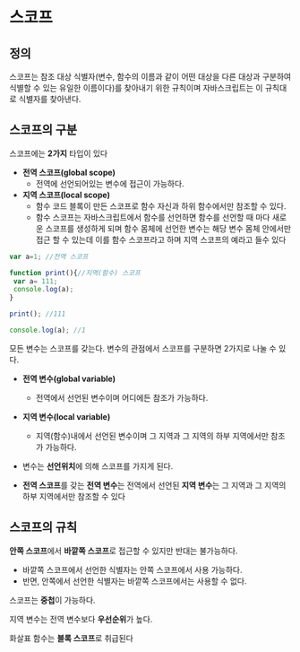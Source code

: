 # 스코프

## 정의
 스코프는 참조 대상 식별자(변수, 함수의 이름과 같이 어떤 대상을 다른 대상과 구분하여 식별할 수 있는 유일한 이름이다)를 찾아내기 위한 규칙이며 자바스크립트는 이 규칙대로 식별자를 찾아낸다.
## 스코프의 구분
 스코프에는 **2가지** 타입이 있다 
   * **전역 스코프(global scope)**
        * 전역에 선언되어있는 변수에 접근이 가능하다.
   * **지역 스코프(local scope)**
        * 함수 코드 블록이 만든 스코프로 함수 자신과 하위 함수에서만 참조할 수 있다.
        * 함수 스코프는 자바스크립트에서 함수를 선언하면 함수를 선언할 때 마다 새로운 스코프를 생성하게 되며 함수 몸체에 선언한 변수는 해당 변수 몸체 안에서만 접근 할 수 있는데 이를 함수 스코프라고 하며 지역 스코프의 예라고 들수 있다  
  
  ```jsx 
  var a=1; //전역 스코프
  
  function print(){//지역(함수) 스코프 
   var a= 111;
   console.log(a);
  }
  
  print(); //111
  
  console.log(a); //1
  ```
    
모든 변수는 스코프를 갖는다. 변수의 관점에서 스코프를 구분하면 2가지로 나눌 수 있다.
 * **전역 변수(global variable)**
    * 전역에서 선언된 변수이며 어디에든 참조가 가능하다.
 * **지역 변수(local variable)**
    * 지역(함수)내에서 선언된 변수이며 그 지역과 그 지역의 하부 지역에서만 참조가 가능하다.
    
 * 변수는 **선언위치**에 의해 스코프를 가지게 된다.

 * **전역 스코프**를 갖는 **전역 변수**는 전역에서 선언된 **지역 변수**는 그 지역과 그 지역의 하부 지역에서만 참조할 수 있다 

## 스코프의 규칙 
 **안쪽 스코프**에서 **바깥쪽 스코프**로 접근할 수 있지만 반대는 불가능하다.
 * 바깥쪽 스코프에서 선언한 식별자는 안쪽 스코프에서 사용 가능하다.
 * 반면, 안쪽에서 선언한 식별자는 바깥쪽 스코프에서는 사용할 수 없다.
 
 스코프는 **중첩**이 가능하다.
 
지역 변수는 전역 변수보다 **우선순위**가 높다.

화살표 함수는 **블록 스코프**로 취급된다
